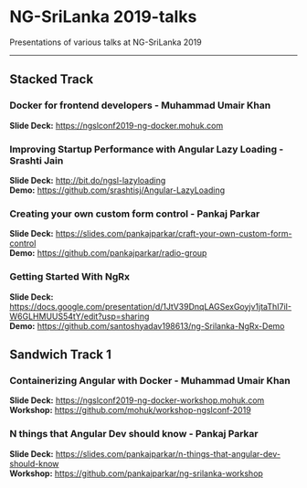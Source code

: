 # NG-SriLanka 2019-talks
Presentations of various talks at NG-SriLanka 2019
***

## Stacked Track

### Docker for frontend developers - Muhammad Umair Khan
**Slide Deck:** https://ngslconf2019-ng-docker.mohuk.com

### Improving Startup Performance with Angular Lazy Loading - Srashti Jain
**Slide Deck:** http://bit.do/ngsl-lazyloading <br/> 
**Demo:** https://github.com/srashtisj/Angular-LazyLoading

### Creating your own custom form control - Pankaj Parkar
**Slide Deck:** https://slides.com/pankajparkar/craft-your-own-custom-form-control <br/> 
**Demo:** https://github.com/pankajparkar/radio-group

### Getting Started With NgRx
**Slide Deck:** https://docs.google.com/presentation/d/1JtV39DnqLAGSexGoyjv1jtaThI7iI-W6GLHMUUS54tY/edit?usp=sharing <br/>
**Demo:** https://github.com/santoshyadav198613/ng-Srilanka-NgRx-Demo

## Sandwich Track 1

### Containerizing Angular with Docker - Muhammad Umair Khan
**Slide Deck:** https://ngslconf2019-ng-docker-workshop.mohuk.com <br/> 
**Workshop:** https://github.com/mohuk/workshop-ngslconf-2019

### N things that Angular Dev should know - Pankaj Parkar
**Slide Deck:** https://slides.com/pankajparkar/n-things-that-angular-dev-should-know <br/> 
**Workshop:** https://github.com/pankajparkar/ng-srilanka-workshop
